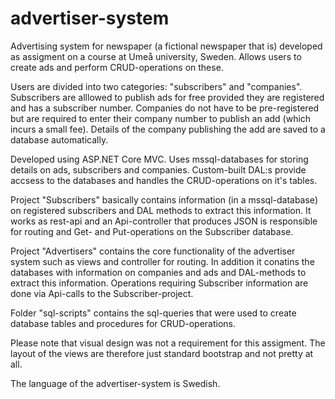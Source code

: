 # advertiser-system
Advertising system for newspaper (a fictional newspaper that is) developed as assigment on a course at Umeå university, Sweden. Allows users to create ads and perform CRUD-operations on these.

Users are divided into two categories: "subscribers" and "companies". Subscribers are alllowed to publish ads for free provided they are registered and has a subscriber number. Companies do not have to be pre-registered but are required to enter their company number to publish an add (which incurs a small fee). Details of the company publishing the add are saved to a database automatically.  

Developed using ASP.NET Core MVC. Uses mssql-databases for storing details on ads, subscribers and companies. Custom-built DAL:s provide accsess to the databases and handles the CRUD-operations on it's tables.

Project "Subscribers" basically contains information (in a mssql-database) on registered subscribers and DAL methods to extract this information. It works as rest-api and an Api-controller that produces JSON is responsible for routing and Get- and Put-operations on the Subscriber database.

Project "Advertisers" contains the core functionality of the advertiser system such as views and controller for routing. In addition it conatins the databases with information on companies and ads and DAL-methods to extract this information. Operations requiring Subscriber information are done via Api-calls to the Subscriber-project.

Folder "sql-scripts" contains the sql-queries that were used to create database tables and procedures for CRUD-operations.

Please note that visual design was not a requirement for this assigment. The layout of the views are therefore just standard bootstrap and not pretty at all.

The language of the advertiser-system is Swedish. 
